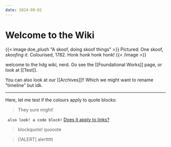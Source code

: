 ```yaml
---
date: 2024-09-02
---
```

# Welcome to the Wiki

{{< image doe_plush "A skoof, doing skoof things" >}}
    Pictured: One skoof, *skoofing it*. Colourised, 1782. Honk honk honk honk!
{{< /image >}}

welcome to the hdg wiki, nerd. Go see the [[Foundational Works]] page, or look at [[Test]].

You can also look at our [[Archives]]!! Which we might want to rename "timeline" but idk. 

---

Here, let me test if the colours apply to quote blocks:

> They sure might!

``` also look! a code block!```
[Does it apply to links?](https://humandomestication.guide)

> blockquote!
> quooote

> [!ALERT] 
> alerttttt

